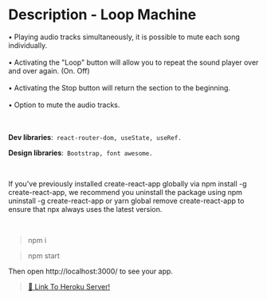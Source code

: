 # Description - Loop Machine
<a>• Playing audio tracks simultaneously, it is possible to mute each song individually.</a><br><br>
<a>• Activating the "Loop" button will allow you to repeat the sound player over and over again. (On. Off) </a><br><br>
<a>• Activating the Stop button will return the section to the beginning.</a><br><br>
<a>• Option to mute the audio tracks.</a><br><br><br>

**Dev libraries**:` react-router-dom, useState, useRef.`

**Design libraries**:` Bootstrap, font awesome.`

<br>

If you've previously installed create-react-app globally via npm install -g create-react-app, we recommend you uninstall the package using npm uninstall -g create-react-app or yarn global remove create-react-app to ensure that npx always uses the latest version.

<br>

> npm i

> npm start

Then open http://localhost:3000/ to see your app.

 > [🔗 Link To Heroku Server! ]( https://loop-m.herokuapp.com/ )
 > 
<br><br>



<br>

<br>
